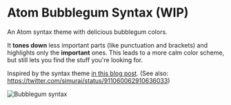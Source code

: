 # Atom Bubblegum Syntax (WIP)

An Atom syntax theme with delicious bubblegum colors.

It __tones down__ less important parts (like punctuation and brackets) and highlights only the __important__ ones. This leads to a more calm color scheme, but still lets you find the stuff you're looking for.

Inspired by the syntax theme [in this blog post](http://blog.atom.io/2017/09/12/announcing-atom-ide.html). (See also: https://twitter.com/simurai/status/911060062910636033)

![Bubblegum syntax](https://raw.githubusercontent.com/scotttesler/atom-bubblegum-syntax/master/Screen%20Shot%202017-09-28%20at%2011.34.47%20AM.png)
